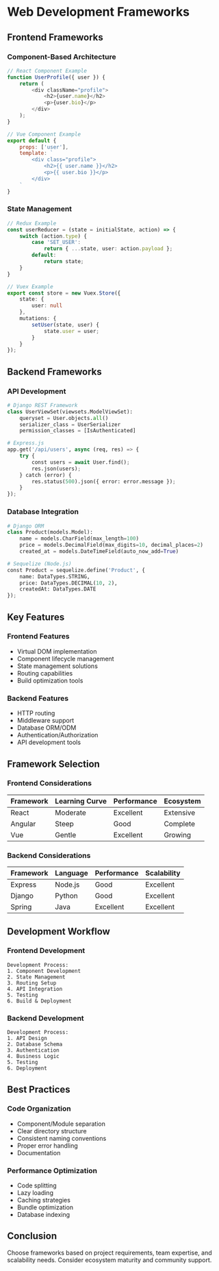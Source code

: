 # Web Development Frameworks

## Frontend Frameworks

### Component-Based Architecture
```javascript
// React Component Example
function UserProfile({ user }) {
    return (
        <div className="profile">
            <h2>{user.name}</h2>
            <p>{user.bio}</p>
        </div>
    );
}

// Vue Component Example
export default {
    props: ['user'],
    template: `
        <div class="profile">
            <h2>{{ user.name }}</h2>
            <p>{{ user.bio }}</p>
        </div>
    `
}
```

### State Management
```typescript
// Redux Example
const userReducer = (state = initialState, action) => {
    switch (action.type) {
        case 'SET_USER':
            return { ...state, user: action.payload };
        default:
            return state;
    }
}

// Vuex Example
export const store = new Vuex.Store({
    state: {
        user: null
    },
    mutations: {
        setUser(state, user) {
            state.user = user;
        }
    }
});
```

## Backend Frameworks

### API Development
```python
# Django REST Framework
class UserViewSet(viewsets.ModelViewSet):
    queryset = User.objects.all()
    serializer_class = UserSerializer
    permission_classes = [IsAuthenticated]

# Express.js
app.get('/api/users', async (req, res) => {
    try {
        const users = await User.find();
        res.json(users);
    } catch (error) {
        res.status(500).json({ error: error.message });
    }
});
```

### Database Integration
```python
# Django ORM
class Product(models.Model):
    name = models.CharField(max_length=100)
    price = models.DecimalField(max_digits=10, decimal_places=2)
    created_at = models.DateTimeField(auto_now_add=True)

# Sequelize (Node.js)
const Product = sequelize.define('Product', {
    name: DataTypes.STRING,
    price: DataTypes.DECIMAL(10, 2),
    createdAt: DataTypes.DATE
});
```

## Key Features

### Frontend Features
- Virtual DOM implementation
- Component lifecycle management
- State management solutions
- Routing capabilities
- Build optimization tools

### Backend Features
- HTTP routing
- Middleware support
- Database ORM/ODM
- Authentication/Authorization
- API development tools

## Framework Selection

### Frontend Considerations
| Framework | Learning Curve | Performance | Ecosystem |
|-----------|---------------|-------------|-----------|
| React     | Moderate      | Excellent   | Extensive |
| Angular   | Steep         | Good        | Complete  |
| Vue       | Gentle        | Excellent   | Growing   |

### Backend Considerations
| Framework | Language | Performance | Scalability |
|-----------|----------|-------------|-------------|
| Express   | Node.js  | Good        | Excellent   |
| Django    | Python   | Good        | Excellent   |
| Spring    | Java     | Excellent   | Excellent   |

## Development Workflow

### Frontend Development
```text
Development Process:
1. Component Development
2. State Management
3. Routing Setup
4. API Integration
5. Testing
6. Build & Deployment
```

### Backend Development
```text
Development Process:
1. API Design
2. Database Schema
3. Authentication
4. Business Logic
5. Testing
6. Deployment
```

## Best Practices

### Code Organization
- Component/Module separation
- Clear directory structure
- Consistent naming conventions
- Proper error handling
- Documentation

### Performance Optimization
- Code splitting
- Lazy loading
- Caching strategies
- Bundle optimization
- Database indexing

## Conclusion
Choose frameworks based on project requirements, team expertise, and scalability needs. Consider ecosystem maturity and community support.
